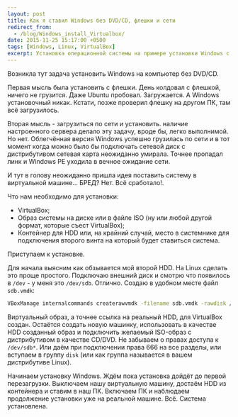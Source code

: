 ```yaml
---
layout: post
title: Как я ставил Windows без DVD/CD, флешки и сети
redirect_from:
  - /blog/Windows_install_Virtualbox/
date: 2015-11-25 15:17:00 +0500
tags: [Windows, Linux, VirtualBox]
excerpt: Установка операционной системы на примере установки Windows с использованием работающей ОСs с установленным VirtualBox
---
```

Возникла тут задача установить Windows на компьютер без DVD/CD.

Первая мысль была установить с флешки. День колдовал с флешкой, ничего не грузится. Даже Ubuntu пробовал. Загружается. А Windows установочный никак. Кстати, позже проверил флешку на другом ПК, там всё загрузилось.

Вторая мысль - загрузиться по сети и установить. наличие настроенного сервера делало эту задачу, вроде бы, легко выполнимой. Но нет. Облегчённая версия Windows успешно грузилась по сети и в тот момент когда можно было бы подключать сетевой диск с дистрибутивом сетевая карта неожиданно умирала. Точнее пропадал линк и Windows PE уходила в вечное ожидание сети.

И тут в голову неожиданно пришла идея поставить систему в виртуальной машине... БРЕД? Нет. Всё сработало!.

Что нам необходимо для установки:

* VirtualBox;
* Образ системы на диске или в файле ISO (ну или любой другой формат, которые съест VirtualBox);
* Контейнер для HDD или, на крайний случай, место в системнике для подключения второго винта на который будет ставиться система.

Приступаем к установке.

Для начала выясним как обзывается мой второй HDD. На Linux сделать это проще простого. Подключаю внешний диск и смотрю что появилось в `/dev` - у меня это `/dev/sdb`. Отлично. Создаю в удобном месте файл `sdb.vmdk`:

```bash
VBoxManage internalcommands createrawvmdk -filename sdb.vmdk -rawdisk /dev/sdb
```

Виртуальный образ, а точнее ссылка на реальный HDD, для VirtualBox создан. Остаётся создать новую машинку, использовать в качестве HDD созданный образ и подключить желаемый ISO-образ с дистрибутивом в качестве CD/DVD. Не забываем о правах доступа к `/dev/sdb*`. Или даём при подключении права 666 на все разделы, или вступаем в группу `disk` (или как группа называется в вашем дистрибутиве Linux).

Начинаем установку Windows. Ждём пока установка дойдёт до первой перезагрузки. Выключаем нашу виртуальную машину, достаём HDD из контейнера и ставим в наш ПК. Включаем ПК и наблюдаем продолжение установки уже на реальной машине. Всё. Система установлена.

